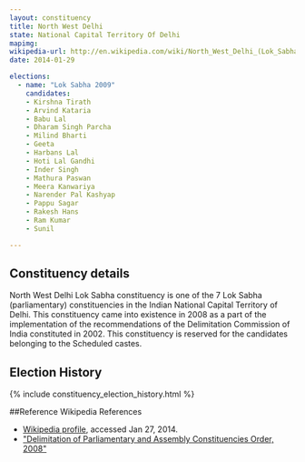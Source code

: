 ```yaml
---
layout: constituency
title: North West Delhi
state: National Capital Territory Of Delhi
mapimg: 
wikipedia-url: http://en.wikipedia.com/wiki/North_West_Delhi_(Lok_Sabha_Constituency)
date: 2014-01-29

elections: 
  - name: "Lok Sabha 2009"
    candidates: 
    - Kirshna Tirath 
    - Arvind Kataria 
    - Babu Lal 
    - Dharam Singh Parcha 
    - Milind Bharti 
    - Geeta 
    - Harbans Lal 
    - Hoti Lal Gandhi 
    - Inder Singh 
    - Mathura Paswan 
    - Meera Kanwariya 
    - Narender Pal Kashyap 
    - Pappu Sagar 
    - Rakesh Hans 
    - Ram Kumar 
    - Sunil 

---
```

## Constituency details
North West Delhi Lok Sabha constituency is one of the 7 Lok Sabha (parliamentary) constituencies in the Indian National Capital Territory of Delhi. This constituency came into existence in 2008 as a part of the implementation of the recommendations of the Delimitation Commission of India constituted in 2002. This constituency is reserved for the candidates belonging to the Scheduled castes.




## Election History
{% include constituency_election_history.html %}

##Reference
Wikipedia References
- [Wikipedia profile]({{page.profile.wikipedia}}), accessed Jan 27, 2014.
- ["Delimitation of Parliamentary and Assembly Constituencies Order, 2008"][wiki1]

[wiki1]: http://eci.nic.in/eci_main/CurrentElections/CONSOLIDATED_ORDER%20_ECI%20.pdf
